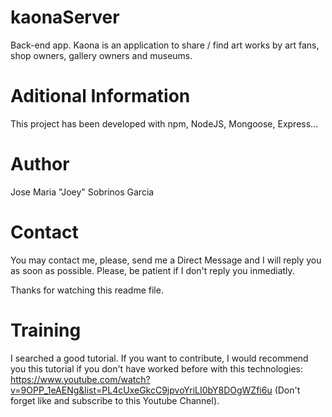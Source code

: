# kaonaServer
Back-end app. Kaona is an application to share / find art works by art fans, shop owners, gallery owners and museums.

# Aditional Information

This project has been developed with npm, NodeJS, Mongoose, Express...

# Author

Jose Maria "Joey" Sobrinos Garcia

# Contact

You may contact me, please, send me a Direct Message and I will reply you as soon as possible. Please, be patient if I don't reply you inmediatly.

Thanks for watching this readme file.

# Training

I searched a good tutorial. If you want to contribute, I would recommend you this tutorial if you don't have worked before with this technologies:
https://www.youtube.com/watch?v=9OPP_1eAENg&list=PL4cUxeGkcC9jpvoYriLI0bY8DOgWZfi6u
(Don't forget like and subscribe to this Youtube Channel).
